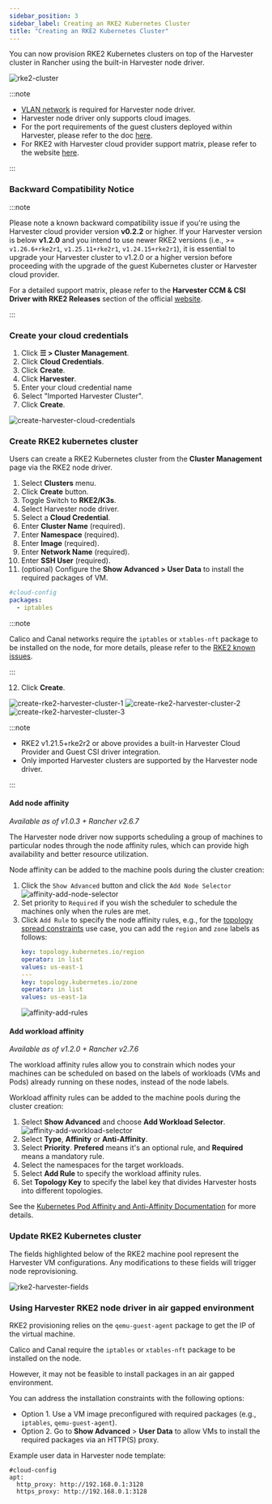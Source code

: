 ```yaml
---
sidebar_position: 3
sidebar_label: Creating an RKE2 Kubernetes Cluster
title: "Creating an RKE2 Kubernetes Cluster"
---
```


<head>
  <link rel="canonical" href="https://docs.harvesterhci.io/v1.1/rancher/node/rke2-cluster"/>
</head>

You can now provision RKE2 Kubernetes clusters on top of the Harvester cluster in Rancher using the built-in Harvester node driver.

![rke2-cluster](/img/v1.2/rancher/rke2-k3s-node-driver.png)

:::note

- [VLAN network](../../networking/harvester-network.md#vlan-network) is required for Harvester node driver.
- Harvester node driver only supports cloud images.
- For the port requirements of the guest clusters deployed within Harvester, please refer to the doc [here](../../install/requirements.md#port-requirements-for-k3s-or-rkerke2-clusters).
- For RKE2 with Harvester cloud provider support matrix, please refer to the website [here](https://www.suse.com/suse-harvester/support-matrix/all-supported-versions/).

:::

### Backward Compatibility Notice

:::note

Please note a known backward compatibility issue if you're using the Harvester cloud provider version **v0.2.2** or higher.  If your Harvester version is below **v1.2.0** and you intend to use newer RKE2 versions (i.e., >= `v1.26.6+rke2r1`, `v1.25.11+rke2r1`, `v1.24.15+rke2r1`), it is essential to upgrade your Harvester cluster to v1.2.0 or a higher version before proceeding with the upgrade of the guest Kubernetes cluster or Harvester cloud provider.

For a detailed support matrix, please refer to the **Harvester CCM & CSI Driver with RKE2 Releases** section of the official [website](https://www.suse.com/suse-harvester/support-matrix/all-supported-versions/).

:::


### Create your cloud credentials

1. Click **☰ > Cluster Management**.
2. Click **Cloud Credentials**.
3. Click **Create**.
4. Click **Harvester**.
5. Enter your cloud credential name
6. Select "Imported Harvester Cluster".
7. Click **Create**.

![create-harvester-cloud-credentials](/img/v1.2/rancher/create-cloud-credentials.png)

###  Create RKE2 kubernetes cluster

Users can create a RKE2 Kubernetes cluster from the **Cluster Management** page via the RKE2 node driver.

1. Select **Clusters** menu.
2. Click **Create** button.
3. Toggle Switch to **RKE2/K3s**.
4. Select Harvester node driver.
5. Select a **Cloud Credential**.
6. Enter **Cluster Name** (required).
7. Enter **Namespace** (required).
8. Enter **Image** (required).
9. Enter **Network Name** (required).
10. Enter **SSH User** (required).
11. (optional) Configure the **Show Advanced > User Data** to install the required packages of VM.
```yaml
#cloud-config
packages:
  - iptables
```

:::note

Calico and Canal networks require the `iptables` or `xtables-nft` package to be installed on the node, for more details, please refer to the [RKE2 known issues](https://docs.rke2.io/known_issues#canal-and-ip-exhaustion).

:::


12. Click **Create**.

![create-rke2-harvester-cluster-1](/img/v1.2/rancher/create-rke2-harvester-cluster-1.png)
![create-rke2-harvester-cluster-2](/img/v1.2/rancher/create-rke2-harvester-cluster-2.png)
![create-rke2-harvester-cluster-3](/img/v1.2/rancher/create-rke2-harvester-cluster-3.png)

:::note

- RKE2 v1.21.5+rke2r2 or above provides a built-in Harvester Cloud Provider and Guest CSI driver integration.
- Only imported Harvester clusters are supported by the Harvester node driver.

:::

#### Add node affinity

_Available as of v1.0.3 + Rancher v2.6.7_

The Harvester node driver now supports scheduling a group of machines to particular nodes through the node affinity rules, which can provide high availability and better resource utilization.

Node affinity can be added to the machine pools during the cluster creation:

1. Click the `Show Advanced` button and click the `Add Node Selector`
   ![affinity-add-node-selector](/img/v1.2/rancher/affinity-rke2-add-node-selector.png)
2. Set priority to `Required` if you wish the scheduler to schedule the machines only when the rules are met.
3. Click `Add Rule` to specify the node affinity rules, e.g., for the [topology spread constraints](./node-driver.md#topology-spread-constraints) use case, you can add the `region` and `zone` labels as follows:
   ```yaml
   key: topology.kubernetes.io/region
   operator: in list 
   values: us-east-1
   ---
   key: topology.kubernetes.io/zone
   operator: in list 
   values: us-east-1a
   ```
   ![affinity-add-rules](/img/v1.2/rancher/affinity-rke2-add-rules.png)

#### Add workload affinity

_Available as of v1.2.0 + Rancher v2.7.6_

The workload affinity rules allow you to constrain which nodes your machines can be scheduled on based on the labels of workloads (VMs and Pods) already running on these nodes, instead of the node labels.

Workload affinity rules can be added to the machine pools during the cluster creation:

1. Select **Show Advanced** and choose **Add Workload Selector**.
   ![affinity-add-workload-selector](/img/v1.2/rancher/affinity-rke2-add-workload-selector.png)
2. Select **Type**, **Affinity** or **Anti-Affinity**.
3. Select **Priority**. **Prefered** means it's an optional rule, and **Required** means a mandatory rule.
4. Select the namespaces for the target workloads.
5. Select **Add Rule** to specify the workload affinity rules.
6. Set **Topology Key** to specify the label key that divides Harvester hosts into different topologies.

See the [Kubernetes Pod Affinity and Anti-Affinity Documentation](https://kubernetes.io/docs/concepts/scheduling-eviction/assign-pod-node/#inter-pod-affinity-and-anti-affinity) for more details.

###  Update RKE2 Kubernetes cluster

The fields highlighted below of the RKE2 machine pool represent the Harvester VM configurations. Any modifications to these fields will trigger node reprovisioning.

![rke2-harvester-fields](/img/v1.2/rancher/rke2-harvester-fields.png)

### Using Harvester RKE2 node driver in air gapped environment

RKE2 provisioning relies on the `qemu-guest-agent` package to get the IP of the virtual machine.

Calico and Canal require the `iptables` or `xtables-nft` package to be installed on the node.

However, it may not be feasible to install packages in an air gapped environment.

You can address the installation constraints with the following options:

- Option 1. Use a VM image preconfigured with required packages (e.g., `iptables`, `qemu-guest-agent`).
- Option 2. Go to **Show Advanced** > **User Data** to allow VMs to install the required packages via an HTTP(S) proxy.

Example user data in Harvester node template:
```
#cloud-config
apt:
  http_proxy: http://192.168.0.1:3128
  https_proxy: http://192.168.0.1:3128
```

